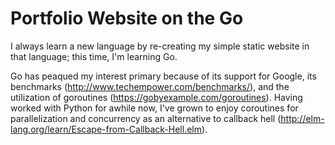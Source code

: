 Portfolio Website on the Go
===========================

I always learn a new language by re-creating my simple
static website in that language; this time, I'm learning Go.

Go has peaqued my interest primary because of its support for Google,
its benchmarks (http://www.techempower.com/benchmarks/), and the utilization
of goroutines (https://gobyexample.com/goroutines).  Having worked with
Python for awhile now, I've grown to enjoy coroutines for parallelization and
concurrency as an alternative to callback hell
(http://elm-lang.org/learn/Escape-from-Callback-Hell.elm).

